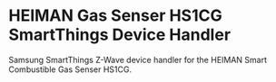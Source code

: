 # HEIMAN Gas Senser HS1CG SmartThings Device Handler
Samsung SmartThings Z-Wave device handler for the HEIMAN Smart Combustible Gas Senser HS1CG.
